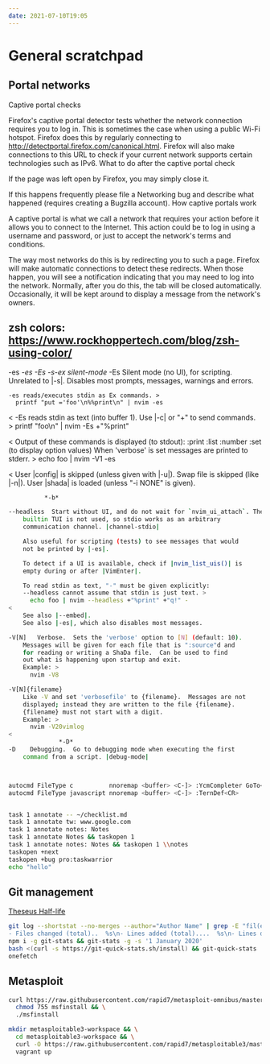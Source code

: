 ```yaml
---
date: 2021-07-10T19:05
---
```



# General scratchpad

## Portal networks

Captive portal checks

Firefox's captive portal detector tests whether the network connection requires you to log in. This is sometimes the case when using a public Wi-Fi hotspot. Firefox does this by regularly connecting to http://detectportal.firefox.com/canonical.html. Firefox will also make connections to this URL to check if your current network supports certain technologies such as IPv6.
What to do after the captive portal check

If the page was left open by Firefox, you may simply close it.

If this happens frequently please file a Networking bug and describe what happened (requires creating a Bugzilla account).
How captive portals work

A captive portal is what we call a network that requires your action before it allows you to connect to the Internet. This action could be to log in using a username and password, or just to accept the network's terms and conditions.

The way most networks do this is by redirecting you to such a page. Firefox will make automatic connections to detect these redirects. When those happen, you will see a notification indicating that you may need to log into the network. Normally, after you do this, the tab will be closed automatically. Occasionally, it will be kept around to display a message from the network's owners.


## zsh colors: https://www.rockhoppertech.com/blog/zsh-using-color/

-es           *-es* *-Es* *-s-ex* *silent-mode*
-Es   Silent mode (no UI), for scripting.  Unrelated to |-s|.
    Disables most prompts, messages, warnings and errors.

    -es reads/executes stdin as Ex commands. >
      printf "put ='foo'\n%%print\n" | nvim -es

<   -Es reads stdin as text (into buffer 1).  Use |-c| or "+" to
    send commands. >
      printf "foo\n" | nvim -Es +"%print"

<   Output of these commands is displayed (to stdout):
      :print
      :list
      :number
      :set      (to display option values)
    When 'verbose' is set messages are printed to stderr. >
      echo foo | nvim -V1 -es

<   User |config| is skipped (unless given with |-u|).
    Swap file is skipped (like |-n|).
    User |shada| is loaded (unless "-i NONE" is given).

              *-b*
```sh
--headless  Start without UI, and do not wait for `nvim_ui_attach`. The
    builtin TUI is not used, so stdio works as an arbitrary
    communication channel. |channel-stdio|

    Also useful for scripting (tests) to see messages that would
    not be printed by |-es|.

    To detect if a UI is available, check if |nvim_list_uis()| is
    empty during or after |VimEnter|.

    To read stdin as text, "-" must be given explicitly:
    --headless cannot assume that stdin is just text. >
      echo foo | nvim --headless +"%print" +"q!" -
<
    See also |--embed|.
    See also |-es|, which also disables most messages.

-V[N]   Verbose.  Sets the 'verbose' option to [N] (default: 10).
    Messages will be given for each file that is ":source"d and
    for reading or writing a ShaDa file.  Can be used to find
    out what is happening upon startup and exit.
    Example: >
      nvim -V8

-V[N]{filename}
    Like -V and set 'verbosefile' to {filename}.  Messages are not
    displayed; instead they are written to the file {filename}.
    {filename} must not start with a digit.
    Example: >
      nvim -V20vimlog
<
              *-D*
-D    Debugging.  Go to debugging mode when executing the first
    command from a script. |debug-mode|



autocmd FileType c          nnoremap <buffer> <C-]> :YcmCompleter GoTo<CR>
autocmd FileType javascript nnoremap <buffer> <C-]> :TernDef<CR>


task 1 annotate -- ~/checklist.md
task 1 annotate tw: www.google.com
task 1 annotate notes: Notes
task 1 annotate Notes && taskopen 1
task 1 annotate notes: Notes && taskopen 1 \\notes
taskopen +next
taskopen +bug pro:taskwarrior
echo "hello"
```

## Git management

[Theseus Half-life](https://erikbern.com/2016/12/05/the-half-life-of-code.html)
```sh
git log --shortstat --no-merges --author="Author Name" | grep -E "fil(e|es) changed" | awk '{files+=$1; inserted+=$4; deleted+=$6; delta+=$4-$6; ratio=deleted/inserted} END {printf "Commit stats:
- Files changed (total)..  %s\n- Lines added (total)....  %s\n- Lines deleted (total)..  %s\n- Total lines (delta)....  %s\n- Add./Del. ratio (1:n)..  1 : %s\n", files, inserted, deleted, delta, ratio }' -
npm i -g git-stats && git-stats -g -s '1 January 2020'
bash <(curl -s https://git-quick-stats.sh/install) && git-quick-stats
onefetch
```

## Metasploit

```sh
curl https://raw.githubusercontent.com/rapid7/metasploit-omnibus/master/config/templates/metasploit-framework-wrappers/msfupdate.erb > msfinstall && \
  chmod 755 msfinstall && \
  ./msfinstall

mkdir metasploitable3-workspace && \
  cd metasploitable3-workspace && \
  curl -O https://raw.githubusercontent.com/rapid7/metasploitable3/master/Vagrantfile && \
  vagrant up
```
